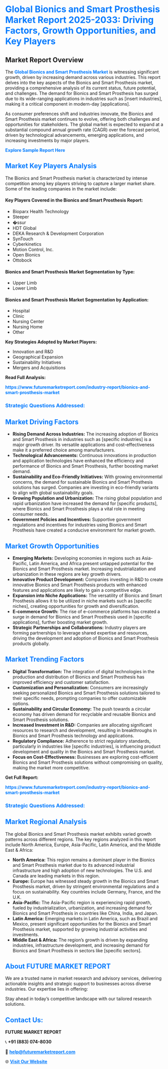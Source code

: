<h1 style="color: #007BFF;">Global Bionics and Smart Prosthesis Market Report 2025-2033: Driving Factors, Growth Opportunities, and Key Players</h1>

<section id="overview">
<h2>Market Report Overview</h2>
<p>The <a href="https://www.futuremarketreport.com/industry-report/bionics-and-smart-prosthesis-market" style="color: #007BFF; text-decoration: none;"><strong>Global Bionics and Smart Prosthesis Market</strong></a> is witnessing significant growth, driven by increasing demand across various industries. This report delves into the key aspects of the Bionics and Smart Prosthesis market, providing a comprehensive analysis of its current status, future potential, and challenges. The demand for Bionics and Smart Prosthesis has surged due to its wide-ranging applications in industries such as [insert industries], making it a critical component in modern-day [applications].</p>
<p>As consumer preferences shift and industries innovate, the Bionics and Smart Prosthesis market continues to evolve, offering both challenges and opportunities for stakeholders. The global market is expected to expand at a substantial compound annual growth rate (CAGR) over the forecast period, driven by technological advancements, emerging applications, and increasing investments by major players.</p>
</section>

<section id="overview">
<p><a href="https://www.futuremarketreport.com/request-sample/reportId=77962" style="color: #007BFF; text-decoration: none;"><strong>Explore Sample Report Here</strong></a></p>
</section>

<section id="key-players">
<h2 style="color: #007BFF;">Market Key Players Analysis</h2>
<p>The Bionics and Smart Prosthesis market is characterized by intense competition among key players striving to capture a larger market share. Some of the leading companies in the market include:</p>
<h4>Key Players Covered in the Bionics and Smart Prosthesis Report:</h4>
<ul><li>Bioparx Health Technology</li><li>Steeper</li><li>�ssur</li><li>HDT Global</li><li>DEKA Research &amp; Development Corporation</li><li>SynTouch</li><li>Cyberkinetics</li><li>Motion Control, Inc.</li><li>Open Bionics</li><li>Ottobock</li></ul>
<h4>Bionics and Smart Prosthesis Market Segmentation by Type:</h4>
<ul><li>Upper Limb</li><li>Lower Limb</li></ul>

<h4>Bionics and Smart Prosthesis Market Segmentation by Application:</h4>
<ul><li>Hospital</li><li>Clinic</li><li>Nursing Center</li><li>Nursing Home</li><li>Other</li></ul>
<p><strong>Key Strategies Adopted by Market Players:</strong></p>
<ul>
<li>Innovation and R&D</li>
<li>Geographical Expansion</li>
<li>Sustainability Initiatives</li>
<li>Mergers and Acquisitions</li>
</ul>
</section>

<section>
<p><strong>Read Full Analysis: </strong></p><a href="https://www.futuremarketreport.com/industry-report/bionics-and-smart-prosthesis-market" style="color: #007BFF; text-decoration: none;"><strong>https://www.futuremarketreport.com/industry-report/bionics-and-smart-prosthesis-market</strong></a>
<h3 style="color: #007BFF;">Strategic Questions Addressed:</h3>
</section>

<section id="driving-factors">
<h2 style="color: #007BFF;">Market Driving Factors</h2>
<ul>
<li><strong>Rising Demand Across Industries:</strong> The increasing adoption of Bionics and Smart Prosthesis in industries such as [specific industries] is a major growth driver. Its versatile applications and cost-effectiveness make it a preferred choice among manufacturers.</li>
<li><strong>Technological Advancements:</strong> Continuous innovations in production and application technologies have enhanced the efficiency and performance of Bionics and Smart Prosthesis, further boosting market demand.</li>
<li><strong>Sustainability and Eco-Friendly Initiatives:</strong> With growing environmental concerns, the demand for sustainable Bionics and Smart Prosthesis solutions has surged. Companies are investing in eco-friendly variants to align with global sustainability goals.</li>
<li><strong>Growing Population and Urbanization:</strong> The rising global population and rapid urbanization have increased the demand for [specific products], where Bionics and Smart Prosthesis plays a vital role in meeting consumer needs.</li>
<li><strong>Government Policies and Incentives:</strong> Supportive government regulations and incentives for industries using Bionics and Smart Prosthesis have created a conducive environment for market growth.</li>
</ul>
</section>

<section id="growth-opportunities">
<h2 style="color: #007BFF;">Market Growth Opportunities</h2>
<ul>
<li><strong>Emerging Markets:</strong> Developing economies in regions such as Asia-Pacific, Latin America, and Africa present untapped potential for the Bionics and Smart Prosthesis market. Increasing industrialization and urbanization in these regions are key growth drivers.</li>
<li><strong>Innovative Product Development:</strong> Companies investing in R&D to create innovative Bionics and Smart Prosthesis products with enhanced features and applications are likely to gain a competitive edge.</li>
<li><strong>Expansion into Niche Applications:</strong> The versatility of Bionics and Smart Prosthesis allows it to be utilized in niche markets such as [specific niches], creating opportunities for growth and diversification.</li>
<li><strong>E-commerce Growth:</strong> The rise of e-commerce platforms has created a surge in demand for Bionics and Smart Prosthesis used in [specific applications], further boosting market growth.</li>
<li><strong>Strategic Partnerships and Collaborations:</strong> Industry players are forming partnerships to leverage shared expertise and resources, driving the development and adoption of Bionics and Smart Prosthesis products globally.</li>
</ul>
</section>

<section id="trending-factors">
<h2 style="color: #007BFF;">Market Trending Factors</h2>
<ul>
<li><strong>Digital Transformation:</strong> The integration of digital technologies in the production and distribution of Bionics and Smart Prosthesis has improved efficiency and customer satisfaction.</li>
<li><strong>Customization and Personalization:</strong> Consumers are increasingly seeking personalized Bionics and Smart Prosthesis solutions tailored to their specific needs, prompting companies to offer customizable options.</li>
<li><strong>Sustainability and Circular Economy:</strong> The push towards a circular economy has driven demand for recyclable and reusable Bionics and Smart Prosthesis solutions.</li>
<li><strong>Increased Investment in R&D:</strong> Companies are allocating significant resources to research and development, resulting in breakthroughs in Bionics and Smart Prosthesis technology and applications.</li>
<li><strong>Regulatory Compliance:</strong> Adherence to strict regulatory standards, particularly in industries like [specific industries], is influencing product development and quality in the Bionics and Smart Prosthesis market.</li>
<li><strong>Focus on Cost-Effectiveness:</strong> Businesses are exploring cost-efficient Bionics and Smart Prosthesis solutions without compromising on quality, making the market more competitive.</li>
</ul>
</section>

<section>
<p><strong>Get Full Report: </strong></p><a href="https://www.futuremarketreport.com/industry-report/bionics-and-smart-prosthesis-market" style="color: #007BFF; text-decoration: none;"><strong>https://www.futuremarketreport.com/industry-report/bionics-and-smart-prosthesis-market</strong></a>
<h3 style="color: #007BFF;">Strategic Questions Addressed:</h3>
</section>


<section id="regional-analysis">
<h2 style="color: #007BFF;">Market Regional Analysis</h2>
<p>The global Bionics and Smart Prosthesis market exhibits varied growth patterns across different regions. The key regions analyzed in this report include North America, Europe, Asia-Pacific, Latin America, and the Middle East & Africa:</p>
<ul>
<li><strong>North America:</strong> This region remains a dominant player in the Bionics and Smart Prosthesis market due to its advanced industrial infrastructure and high adoption of new technologies. The U.S. and Canada are leading markets in this region.</li>
<li><strong>Europe:</strong> Europe has witnessed steady growth in the Bionics and Smart Prosthesis market, driven by stringent environmental regulations and a focus on sustainability. Key countries include Germany, France, and the U.K.</li>
<li><strong>Asia-Pacific:</strong> The Asia-Pacific region is experiencing rapid growth, fueled by industrialization, urbanization, and increasing demand for Bionics and Smart Prosthesis in countries like China, India, and Japan.</li>
<li><strong>Latin America:</strong> Emerging markets in Latin America, such as Brazil and Mexico, present significant opportunities for the Bionics and Smart Prosthesis market, supported by growing industrial activities and investments.</li>
<li><strong>Middle East & Africa:</strong> The region’s growth is driven by expanding industries, infrastructure development, and increasing demand for Bionics and Smart Prosthesis in sectors like [specific sectors].</li>
</ul>
</section>

<footer>
<h2 style="color: #007BFF;">About FUTURE MARKET REPORT</h2>
<p>We are a trusted name in market research and advisory services, delivering actionable insights and strategic support to businesses across diverse industries. Our expertise lies in offering:</p>

<p>Stay ahead in today’s competitive landscape with our tailored research solutions.</p>

<h2 style="color: #007BFF;">Contact Us:</h2>
<p><strong>FUTURE MARKET REPORT</strong></p>
<p>📞 <strong>+91 (883) 074-8030</strong></p>
<p>📧 <strong><a href="mailto:help@futuremarketreport.com" style="color: #007BFF;">help@futuremarketreport.com</a></strong></p>
<p>🌐 <strong><a href="https://www.futuremarketreport.com/" style="color: #007BFF;">Visit Our Website</a></strong></p>
</footer>